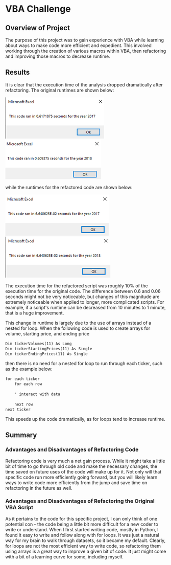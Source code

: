# VBA Challenge

## Overview of Project

The purpose of this project was to gain experience with VBA while learning about ways to make code more efficient and expedient. This involved working through the creation of various macros within VBA, then refactoring and improving those macros to decrease runtime.

## Results

It is clear that the execution time of the analysis dropped dramatically after refactoring. The original runtimes are shown below:

![2017original](resources/2017_original.png)
![2018original](resources/2018_original.png)

while the runtimes for the refactored code are shown below:

![2017refactor](resources/VBA_Challenge_2017.png)
![2018refactor](resources/VBA_Challenge_2018.png)

The execution time for the refactored script was roughly 10% of the execution time for the original code. The difference between 0.6 and 0.06 seconds might not be very noticeable, but changes of this magnitude are extremely noticeable when applied to longer, more complicated scripts. For example, if a script's runtime can be decreased from 10 minutes to 1 minute, that is a huge improvement.

This change in runtime is largely due to the use of arrays instead of a nested for loop. When the following code is used to create arrays for volume, starting price, and ending price

    Dim tickerVolumes(11) As Long
    Dim tickerStartingPrices(11) As Single
    Dim tickerEndingPrices(11) As Single
    
then there is no need for a nested for loop to run through each ticker, such as the example below:

    for each ticker
        for each row
        
        ' interact with data
        
        next row
    next ticker
    
This speeds up the code dramatically, as for loops tend to increase runtime.

## Summary

### Advantages and Disadvantages of Refactoring Code

Refactoring code is very much a net gain process. While it might take a little bit of time to go through old code and make the necessary changes, the time saved on future uses of the code will make up for it. Not only will that specific code run more efficiently going forward, but you will likely learn ways to write code more efficiently from the jump and save time on refactoring in the future as well.

### Advantages and Disadvantages of Refactoring the Original VBA Script

As it pertains to the code for this specific project, I can only think of one potential con - the code being a little bit more difficult for a new coder to write or understand. When I first started writing code, mostly in Python, I found it easy to write and follow along with for loops. It was just a natural way for my brain to walk through datasets, so it became my default. Clearly, for loops are not the most efficient way to write code, so refactoring them using arrays is a great way to improve a given bit of code. It just might come with a bit of a learning curve for some, including myself.
